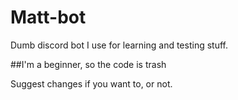 # Matt-bot
Dumb discord bot I use for learning and testing stuff.

##I'm a beginner, so the code is trash

Suggest changes if you want to, or not.
